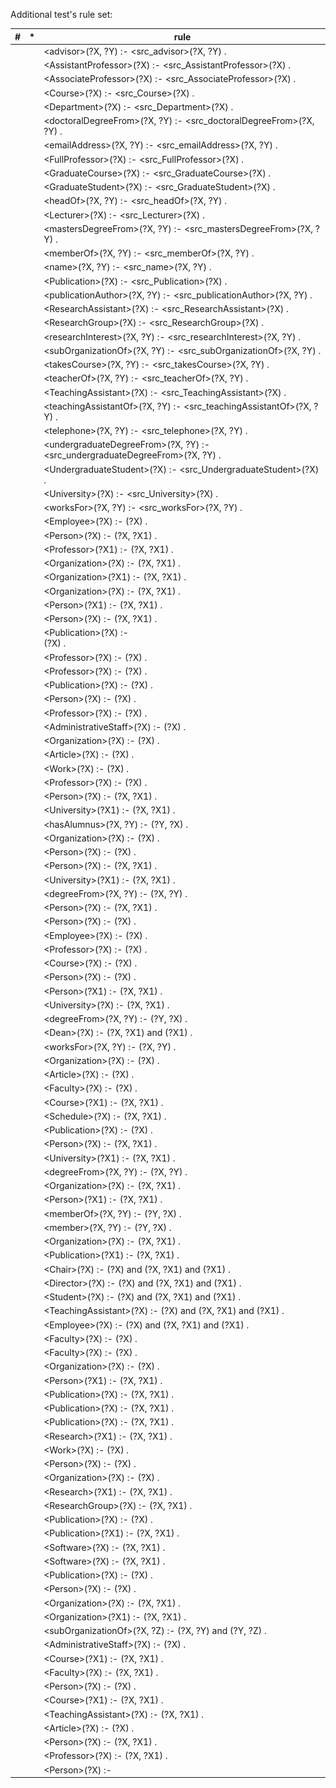 Additional test's rule set:

| # | * | rule |
|---|---|-----------------------------------------------------------|
| | |\<advisor>(?X, ?Y) :- <src_advisor>(?X, ?Y) . |
| | |\<AssistantProfessor>(?X) :- <src_AssistantProfessor>(?X) . |
| | |\<AssociateProfessor>(?X) :- <src_AssociateProfessor>(?X) . |
| | |\<Course>(?X) :- <src_Course>(?X) . |
| | |\<Department>(?X) :- <src_Department>(?X) . |
| | |\<doctoralDegreeFrom>(?X, ?Y) :- <src_doctoralDegreeFrom>(?X, ?Y) . |
| | |\<emailAddress>(?X, ?Y) :- <src_emailAddress>(?X, ?Y) . |
| | |\<FullProfessor>(?X) :- <src_FullProfessor>(?X) . |
| | |\<GraduateCourse>(?X) :- <src_GraduateCourse>(?X) . |
| | |\<GraduateStudent>(?X) :- <src_GraduateStudent>(?X) . |
| | |\<headOf>(?X, ?Y) :- <src_headOf>(?X, ?Y) . |
| | |\<Lecturer>(?X) :- <src_Lecturer>(?X) . |
| | |\<mastersDegreeFrom>(?X, ?Y) :- <src_mastersDegreeFrom>(?X, ?Y) . |
| | |\<memberOf>(?X, ?Y) :- <src_memberOf>(?X, ?Y) . |
| | |\<name>(?X, ?Y) :- <src_name>(?X, ?Y) . |
| | |\<Publication>(?X) :- <src_Publication>(?X) . |
| | |\<publicationAuthor>(?X, ?Y) :- <src_publicationAuthor>(?X, ?Y) . |
| | |\<ResearchAssistant>(?X) :- <src_ResearchAssistant>(?X) . |
| | |\<ResearchGroup>(?X) :- <src_ResearchGroup>(?X) . |
| | |\<researchInterest>(?X, ?Y) :- <src_researchInterest>(?X, ?Y) . |
| | |\<subOrganizationOf>(?X, ?Y) :- <src_subOrganizationOf>(?X, ?Y) . |
| | |\<takesCourse>(?X, ?Y) :- <src_takesCourse>(?X, ?Y) . |
| | |\<teacherOf>(?X, ?Y) :- <src_teacherOf>(?X, ?Y) . |
| | |\<TeachingAssistant>(?X) :- <src_TeachingAssistant>(?X) . |
| | |\<teachingAssistantOf>(?X, ?Y) :- <src_teachingAssistantOf>(?X, ?Y) . |
| | |\<telephone>(?X, ?Y) :- <src_telephone>(?X, ?Y) . |
| | |\<undergraduateDegreeFrom>(?X, ?Y) :- <src_undergraduateDegreeFrom>(?X, ?Y) . |
| | |\<UndergraduateStudent>(?X) :- <src_UndergraduateStudent>(?X) . |
| | |\<University>(?X) :- <src_University>(?X) . |
| | |\<worksFor>(?X, ?Y) :- <src_worksFor>(?X, ?Y) . |
| | |\<Employee>(?X) :- <AdministrativeStaff>(?X) . |
| | |\<Person>(?X) :- <advisor>(?X, ?X1) . |
| | |\<Professor>(?X1) :- <advisor>(?X, ?X1) . |
| | |\<Organization>(?X) :- <affiliatedOrganizationOf>(?X, ?X1) . |
| | |\<Organization>(?X1) :- <affiliatedOrganizationOf>(?X, ?X1) . |
| | |\<Organization>(?X) :- <affiliateOf>(?X, ?X1) . |
| | |\<Person>(?X1) :- <affiliateOf>(?X, ?X1) . |
| | |\<Person>(?X) :- <age>(?X, ?X1) . |
| | |\<Publication>(?X) :- <Article>(?X) . |
| | |\<Professor>(?X) :- <AssistantProfessor>(?X) . |
| | |\<Professor>(?X) :- <AssociateProfessor>(?X) . |
| | |\<Publication>(?X) :- <Book>(?X) . |
| | |\<Person>(?X) :- <Chair>(?X) . |
| | |\<Professor>(?X) :- <Chair>(?X) . |
| | |\<AdministrativeStaff>(?X) :- <ClericalStaff>(?X) . |
| | |\<Organization>(?X) :- <College>(?X) . |
| | |\<Article>(?X) :- <ConferencePaper>(?X) . |
| | |\<Work>(?X) :- <Course>(?X) . |
| | |\<Professor>(?X) :- <Dean>(?X) . |
| | |\<Person>(?X) :- <degreeFrom>(?X, ?X1) . |
| | |\<University>(?X1) :- <degreeFrom>(?X, ?X1) . |
| | |\<hasAlumnus>(?X, ?Y) :- <degreeFrom>(?Y, ?X) . |
| | |\<Organization>(?X) :- <Department>(?X) . |
| | |\<Person>(?X) :- <Director>(?X) . |
| | |\<Person>(?X) :- <doctoralDegreeFrom>(?X, ?X1) . |
| | |\<University>(?X1) :- <doctoralDegreeFrom>(?X, ?X1) . |
| | |\<degreeFrom>(?X, ?Y) :- <doctoralDegreeFrom>(?X, ?Y) . |
| | |\<Person>(?X) :- <emailAddress>(?X, ?X1) . |
| | |\<Person>(?X) :- <Employee>(?X) . |
| | |\<Employee>(?X) :- <Faculty>(?X) . |
| | |\<Professor>(?X) :- <FullProfessor>(?X) . |
| | |\<Course>(?X) :- <GraduateCourse>(?X) . |
| | |\<Person>(?X) :- <GraduateStudent>(?X) . |
| | |\<Person>(?X1) :- <hasAlumnus>(?X, ?X1) . |
| | |\<University>(?X) :- <hasAlumnus>(?X, ?X1) . |
| | |\<degreeFrom>(?X, ?Y) :- <hasAlumnus>(?Y, ?X) . |
| | |\<Dean>(?X) :- <headOf>(?X, ?X1) and <College>(?X1) . |
| | |\<worksFor>(?X, ?Y) :- <headOf>(?X, ?Y) . |
| | |\<Organization>(?X) :- <Institute>(?X) . |
| | |\<Article>(?X) :- <JournalArticle>(?X) . |
| | |\<Faculty>(?X) :- <Lecturer>(?X) . |
| | |\<Course>(?X1) :- <listedCourse>(?X, ?X1) . |
| | |\<Schedule>(?X) :- <listedCourse>(?X, ?X1) . |
| | |\<Publication>(?X) :- <Manual>(?X) . |
| | |\<Person>(?X) :- <mastersDegreeFrom>(?X, ?X1) . |
| | |\<University>(?X1) :- <mastersDegreeFrom>(?X, ?X1) . |
| | |\<degreeFrom>(?X, ?Y) :- <mastersDegreeFrom>(?X, ?Y) . |
| | |\<Organization>(?X) :- <member>(?X, ?X1) . |
| | |\<Person>(?X1) :- <member>(?X, ?X1) . |
| | |\<memberOf>(?X, ?Y) :- <member>(?Y, ?X) . |
| | |\<member>(?X, ?Y) :- <memberOf>(?Y, ?X) . |
| | |\<Organization>(?X) :- <orgPublication>(?X, ?X1) . |
| | |\<Publication>(?X1) :- <orgPublication>(?X, ?X1) . |
| | |\<Chair>(?X) :- <Person>(?X) and <headOf>(?X, ?X1) and <Department>(?X1) . |
| | |\<Director>(?X) :- <Person>(?X) and <headOf>(?X, ?X1) and <Program>(?X1) . |
| | |\<Student>(?X) :- <Person>(?X) and <takesCourse>(?X, ?X1) and <Course>(?X1) . |
| | |\<TeachingAssistant>(?X) :- <Person>(?X) and <teachingAssistantOf>(?X, ?X1) and <Course>(?X1) . |
| | |\<Employee>(?X) :- <Person>(?X) and <worksFor>(?X, ?X1) and <Organization>(?X1) . |
| | |\<Faculty>(?X) :- <PostDoc>(?X) . |
| | |\<Faculty>(?X) :- <Professor>(?X) . |
| | |\<Organization>(?X) :- <Program>(?X) . |
| | |\<Person>(?X1) :- <publicationAuthor>(?X, ?X1) . |
| | |\<Publication>(?X) :- <publicationAuthor>(?X, ?X1) . |
| | |\<Publication>(?X) :- <publicationDate>(?X, ?X1) . |
| | |\<Publication>(?X) :- <publicationResearch>(?X, ?X1) . |
| | |\<Research>(?X1) :- <publicationResearch>(?X, ?X1) . |
| | |\<Work>(?X) :- <Research>(?X) . |
| | |\<Person>(?X) :- <ResearchAssistant>(?X) . |
| | |\<Organization>(?X) :- <ResearchGroup>(?X) . |
| | |\<Research>(?X1) :- <researchProject>(?X, ?X1) . |
| | |\<ResearchGroup>(?X) :- <researchProject>(?X, ?X1) . |
| | |\<Publication>(?X) :- <Software>(?X) . |
| | |\<Publication>(?X1) :- <softwareDocumentation>(?X, ?X1) . |
| | |\<Software>(?X) :- <softwareDocumentation>(?X, ?X1) . |
| | |\<Software>(?X) :- <softwareVersion>(?X, ?X1) . |
| | |\<Publication>(?X) :- <Specification>(?X) . |
| | |\<Person>(?X) :- <Student>(?X) . |
| | |\<Organization>(?X) :- <subOrganizationOf>(?X, ?X1) . |
| | |\<Organization>(?X1) :- <subOrganizationOf>(?X, ?X1) . |
| | |\<subOrganizationOf>(?X, ?Z) :- <subOrganizationOf>(?X, ?Y) and <subOrganizationOf>(?Y, ?Z) . |
| | |\<AdministrativeStaff>(?X) :- <SystemsStaff>(?X) . |
| | |\<Course>(?X1) :- <teacherOf>(?X, ?X1) . |
| | |\<Faculty>(?X) :- <teacherOf>(?X, ?X1) . |
| | |\<Person>(?X) :- <TeachingAssistant>(?X) . |
| | |\<Course>(?X1) :- <teachingAssistantOf>(?X, ?X1) . |
| | |\<TeachingAssistant>(?X) :- <teachingAssistantOf>(?X, ?X1) . |
| | |\<Article>(?X) :- <TechnicalReport>(?X) . |
| | |\<Person>(?X) :- <telephone>(?X, ?X1) . |
| | |\<Professor>(?X) :- <tenured>(?X, ?X1) . |
| | |\<Person>(?X) :- <title>(?X, ?X1) . |
| | |\<Person>(?X) :- <undergraduateDegreeFrom>(?X, ?X1) . |
| | |\<University>(?X1) :- <undergraduateDegreeFrom>(?X, ?X1) . |
| | |\<degreeFrom>(?X, ?Y) :- <undergraduateDegreeFrom>(?X, ?Y) . |
| | |\<Student>(?X) :- <UndergraduateStudent>(?X) . |
| | |\<Organization>(?X) :- <University>(?X) . |
| | |\<Publication>(?X) :- <UnofficialPublication>(?X) . |
| | |\<Professor>(?X) :- <VisitingProfessor>(?X) . |
| | |\<memberOf>(?X, ?Y) :- <worksFor>(?X, ?Y) . |

| Data set | EDB size | Reasoning no-* rules from scratch |	add * rules |	delete * rules | Reasoning no-# rules from scratch |	add # rules |	delete # rules |
|----------|----------|-------------------------------------|---------------|------------------|-----------------------------------|--------------|----------------|
| LUBM1    | 100543   | 588.9 ms |	216.9 ms | 252.5 ms |603.7 ms	|56.3 ms	|21.5 ms|
| LUBM10   | 1272575  | 5290.4 ms	| 2347.0 ms |	3089.7 ms |5283.2 ms|	355.3 ms|	20.4 ms|
| LUBM100  | 13405381 |155433.5 ms|	106929.0 ms|	107742.7 ms| 172832.1 ms | 20736.6 ms |	26.6 ms |

(Users can import this project into **pycharm** to run the test.)

Important: Please use (Pypy 3.11 or later) or (C-python 3.8 or later) as the Python interpreter.

To run the test, users can simply execute **main.py**. **File path can be changed** in **main.py** to test different dataset.
To generate dataset with different number of wind turbines, users can modify **w_num in generate_data.py** and execute the script to get new dataset.

# Paper Appendix:

The following 3 rule sets are examples of testing ZodiacEdge. The first example is an extraction from the real case, while the two others are synthetic ones in order to test the system in more complicated cases.

## Rule Set 1

This rule set corresponds to an extract of the real-world Wind farm use case. Due to confidentiality reasons, we can not provide the complete rule set.

r1: hasNeighbour(X, Y) :- hasNeighbour(Y, X) .  
r2: hasNeighbour(X, Y) :- hasNeighbour(X, Z) and hasNeighbour(Z, Y) and COMP(X, !=, Y) .  
r3: hasNeighbourAirTemperatureMeasurementNumber(X, Z) :- aggregate( hasNeighbour(X, Y) and hasAirTemperatureMesurement(Y, T)) on X with count(T) as Z .  
r4: hasMedianAirTemperatureMeasurementNearby(X, Z) :- aggregate( hasNeighbour(X, Y) and hasAirTemperatureMesurement(Y, T)) on X with Med(T) as Z .  
r5: MoreThan3Neighbours(X) :- hasNeighbourAirTemperatureMeasurementNumber(X, N) and Comp(N, >=, 3) .  
r6: SensorAnomalyWindTurbine(X) :- hasMedianAirTemperatureMeasurementNearby(X, M) $\wedge$ MoreThan3Neighbours(X) and hasAirTemperatureMesurement(X, T) and bind(abs(T-M) as D) and Comp(D, >, 5) .  

## Rule Set 2

This rule set corresponds to a synthetic use case and is used in the Evaluation section of the paper. It corresponds to a semipositive datalog with negation. It contains symmetric, transitive rules as well as rules with atom inequality and negation on an EDB predicate. Figure 11 presents the HRDG of this rule set.

r1:	p11(X, Y) :- p1(X, Y) .  
r2:	p11(X, Y) :- p11(Y, X) .  
r3:	p11(X, Y) :- p11(X, Z) and p11(Z, Y) and COMP(X,!=, Y) .  
r4:	p12(X, Y) :- p2(X, Y) .  
r5:	p12(X, Y) :- p12(X, Z) and p12(Z, Y) and COMP(X,!=, Y) .  
r6:	p13(X, Y) :- p3(X, Y) .  
r7:	p14(X, Y) :- p13(X, Y) .  
r8:	p13(X, Y) :- p14(Y, X) .  
r9:	p20(X, Y) :- p11(X, Y) .  
r10: p20(X, Y) :- p12(X, Y) .  
r11: p20(X, Y) :- p13(X, Y) .  
r12: p21(X, Y) :- p20(X, Y) .  
r13: p22(X, Y) :- p21(X, Y) .  
r14: p20(X, Y) :- p22(X, Y) .  
r15: p25(X, Z) :- p11(X, Y) and p12(Y, Z) and not p5(Y, Z) .  
r16: p26(X, Z) :- p12(X, Y) and p13(Z, Y) and not p5(Z, Y) .  
r17: p30(X, Z) :- p22(X, Y) and p21(Y, Z) .  
r18: p31(X, Y) :- p25(X, Y) and p26(Y, Z) .  

## Rule Set 3

Rule Set 3 is an adaptation of Rule Set 2 with only one modification on rule r10. The Datalog program thus accepts negation on IDB predicates and is not a semipositive datalog program anymore. Figure 12 presents this rule set's HRDG.

r1:	p11(X, Y) :- p1(X, Y) .  
r2:	p11(X, Y) :- p11(Y, X) .   
r3:	p11(X, Y) :- p11(X, Z) and p11(Z, Y) and COMP(X,!=, Y) .  
r4:	p12(X, Y) :- p2(X, Y) .  
r5:	p12(X, Y) :- p12(X, Z) and p12(Z, Y) and COMP(X,!=, Y) .  
r6:	p13(X, Y) :- p3(X, Y) .  
r7:	p14(X, Y) :- p13(X, Y) .  
r8:	p13(X, Y) :- p14(Y, X) .  
r9:	p20(X, Y) :- p11(X, Y) .  
r10_new: p20(X, Y) :- p12(X, Y) and not p13(Y, Z) .  
r11: p20(X, Y) :- p13(X, Y) .  
r12: p21(X, Y) :- p20(X, Y) .  
r13: p22(X, Y) :- p21(X, Y) .  
r14: p20(X, Y) :- p22(X, Y) .   
r15: p25(X, Z) :- p11(X, Y) and p12(Y, Z) and not p5(Y, Z) .  
r16: p26(X, Z) :- p12(X, Y) and p13(Z, Y) and not p5(Z, Y) .  
r17: p30(X, Z) :- p22(X, Y) and p21(Y, Z) .  
r18: p31(X, Y) :- p25(X, Y) and p26(Y, Z) .  

## Figure 11

Rule set 2's HRDG

![avatar](./RS2_HRDG.png)

## Figure 12

Rule set 3's HRDG

![avatar](./RS3_HRDG.png)

# ZodiacEdge

ZodiacEdge is a prototype of RDF-Datalog-based engine for Hybird AI (Reasoning + ML/DL) written in Python, this system is typically for Edge Computing. Users are adviced to run ZodiacEdge in PyPy 3.11 environment.

ZodiacEdge supports incrementally insertion/deletion of rules/data, which makes the system fully configurable and adapted to dynamic graph-based representation of knowledge.

ZodiacEdge also supports an extension of RDF Datalog with **AGGREGATION**, **BIND**, **COMPARE** and **SELF DEFINED FUNCTIONS**, where **SELF DEFINED FUNCTIONS** can be indicated as functions trained by ML/DL. This means users can declare logical rules mixed with ML/DL in ZodiacEdge, thus we call this system a paradigm of Hybird AI.

## Usage

* Parse rules: &emsp; R = parse_rules(file)

* Parse data: &emsp; D = parse_data(file)

* Initialize ZodiacEdge: &emsp; program = Program() &emsp; \| &emsp; program = Program(data = D, rules = R)

* Data & rules manipulation:
  
  * program.add_data(D)
  
  * program.add_rules(R)
  
  * program.delete_data(D)
  
  * program.delete_rules(R)
* Check IDB size:
  * len(program.idb)
* Print IDB contents:
  * program.idb.print_content()
* Check EDB size:
  * len(program.edb)
* Print EDB contents:
  * program.edb.print_content()
* Query ZodiacEdge:
  * resultSet = program.query(<br>
                  &emsp;&emsp;&emsp;&emsp;&emsp;&emsp;&emsp;&emsp; subject=Term.getTerm("X", "variable"), <br>
                  &emsp;&emsp;&emsp;&emsp;&emsp;&emsp;&emsp;&emsp; predicate=Term.getTerm("http://www.w3.org/1999/02/22-rdf-syntax-ns#type", "constant"), <br>
                  &emsp;&emsp;&emsp;&emsp;&emsp;&emsp;&emsp;&emsp; object=Term.getTerm("HasPublicationDepartment", "constant") <br> 
                  &emsp; &emsp;&emsp;&emsp;&emsp;&emsp; ) <br>
  * print(resultSet)

### Data

* Data File Format: *.nt

* Syntax: 

  * \<subject\> \<predicate\> \<object\> .
  
  * \<subject\> \<predicate\> "string" .
  
  * \<subject\> \<predicate\> digit .
  
### Rule

* Rule File Format: *.rules

* Syntax: 

  * rule:&emsp; head :- body .
  
  * head:&emsp; atom
  
  * atom:&emsp; \<predicate\>(variable\|constant, variable\|constant)

  * body:&emsp; bodyElement &nbsp; and &nbsp; bodyElement &nbsp; and ... and &nbsp; bodyElement  &emsp; \| &emsp; AGGREGATE(bodyElement &nbsp; and &nbsp; bodyElement &nbsp; and ... and &nbsp; bodyElement) &nbsp; on &nbsp; variable &nbsp; with &nbsp; AGGRE_FUNCTION(variable) &nbsp; as &nbsp; variable


  * bodyElement:&emsp; not atom &emsp; \| &emsp; atom &emsp; \| &emsp; BIND(expression &nbsp; AS &nbsp; variable)  &emsp; \| &emsp; COMP(variable\|digit, >\|<\|=\|>=\|<=\|!=, variable\|digit)
  
  * expression:
    * Arithmetic with variables &emsp; &emsp; &emsp; example: (?x + ?y)/2
    * Self-defined-bind-function &emsp; &emsp; &emsp; example: func: neural_network(?x1, ?x2, ?x3)
      * Syntax: "func:" must be added before a function to indicate this is a self-defined-bind-function rather than an arithmetic
      * Can be customized in selfDefinedFunction.slf_defined_bind_func.py
      * Can be used as an interface between reasoning and ML/DL, put some variables' binding as the input of a function and get a classification or a confidential rate as the output of the function
      * Users can profit from other packages (e.g. Pytorch, Scikit-learn etc.) by importing them in selfDefinedFunction.slf_defined_bind_func.py
  
  * variable:&emsp; X\|?x
  
  * constant:&emsp; \<uri\>\|digit\|"string"
  
  
  * AGGRE_FUNCTION: COUNT\|MAX\|MIN\|AVG\|MED\|self-defined-aggregation-function
    * self-defined-aggregation-function correspondes to custimzed functions in selfDefinedFunction.slf_defined_aggre_func
  
  

### Attention: 
* All rules and data must be ended by "\<space\>."
* A "#" can be added to the beginning of a rule to make it a comment
* In rule files, ?x \<http://www.w3.org/1999/02/22-rdf-syntax-ns#type \> \<Concept\> can be written as \<Concept\>(?x) or \<http://www.w3.org/1999/02/22-rdf-syntax-ns#type \>(?x, \<Concept\>), while ?x \<http://www.w3.org/1999/02/22-rdf-syntax-ns#type \> ?y can only be written as \<http://www.w3.org/1999/02/22-rdf-syntax-ns#type \>(?x, ?y)
* Self defined aggregation functions can be customized in selfDefinedFunction.slf_defined_aggre_func.py
  * Only upper letters and '_' are allowed in a self-defined-aggregation-function's name
  * Functions accept a list of digital value as the input  &emsp; &emsp; &emsp; example: FUNC(lst)
* Self defined bind functions can be customized in selfDefinedFunction.slf_defined_bind_func.py
  * Only upper letters and '_' are allowed in a self-defined-bind-function's name
  * Functions accept some arguments as the input &emsp; &emsp; &emsp; example: FUNC(arg1, arg2, arg3)
* In ZodiacEdge, an RDF Datatype Object can be any thing (but it must be hashable and string-able, i.e. non-hashable or non-string-able object must be packed in an hashable and string-able object, e.g. numpy-array, pytorch-tensor, ...), while the parser only support traditional digits for now. Users can create other RDF Datatype Object by using **self-defined BIND** and **self-defined AGGREGATION**.
